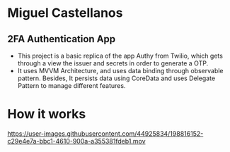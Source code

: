 # Miguel Castellanos

## 2FA Authentication App

- This project is a basic replica of the app Authy from Twilio, which gets through a view the issuer and secrets in order to generate a OTP.
- It uses MVVM Architecture, and uses data binding through observable pattern. Besides, It persists data using CoreData and uses Delegate Pattern to manage different features.

# How it works


https://user-images.githubusercontent.com/44925834/198816152-c29e4e7a-bbc1-4610-900a-a355381fdeb1.mov

